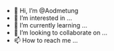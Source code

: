 - 👋 Hi, I’m @Aodmetung
- 👀 I’m interested in ...
- 🌱 I’m currently learning ...
- 💞️ I’m looking to collaborate on ...
- 📫 How to reach me ...

<!---
Aodmetung/Aodmetung is a ✨ special ✨ repository because its `README.md` (this file) appears on your GitHub profile.
You can click the Preview link to take a look at your changes.
--->
